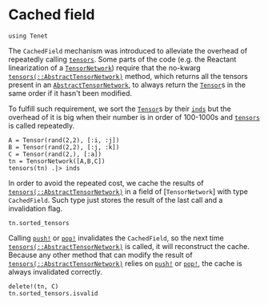 # Cached field

```@setup examples
using Tenet
```

The `CachedField` mechanism was introduced to alleviate the overhead of repeatedly calling [`tensors`](@ref).
Some parts of the code (e.g. the Reactant linearization of a [`TensorNetwork`](@ref)) require that the no-kwarg [`tensors(::AbstractTensorNetwork)`](@ref) method, which returns all the tensors present in an [`AbstractTensorNetwork`](@ref), to always return the [`Tensor`](@ref)s in the same order if it hasn't been modified.

To fulfill such requirement, we sort the [`Tensor`](@ref)s by their [`inds`](@ref) but the overhead of it is big when their number is in order of 100-1000s and [`tensors`](@ref) is called repeatedly.

```@example examples
A = Tensor(rand(2,2), [:i, :j])
B = Tensor(rand(2,2), [:j, :k])
C = Tensor(rand(2,), [:a])
tn = TensorNetwork([A,B,C])
tensors(tn) .|> inds
```

In order to avoid the repeated cost, we cache the results of [`tensors(::AbstractTensorNetwork)`](@ref) in a field of [`TensorNetwork`] with type `CachedField`. Such type just stores the result of the last call and a invalidation flag.

```@example examples
tn.sorted_tensors
```

Calling [`push!`](@ref) or [`pop!`](@ref) invalidates the `CachedField`, so the next time [`tensors(::AbstractTensorNetwork)`](@ref) is called, it will reconstruct the cache.
Because any other method that can  modify the result of [`tensors(::AbstractTensorNetwork)`](@ref) relies on [`push!`](@ref) or [`pop!`](@ref), the cache is always invalidated correctly.

```@example examples
delete!(tn, C)
tn.sorted_tensors.isvalid
```
